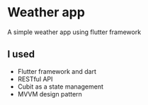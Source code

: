# Weather app

A simple weather app using flutter framework 

## I used 

- Flutter framework and dart
- RESTful API
- Cubit as a state management
- MVVM design pattern


